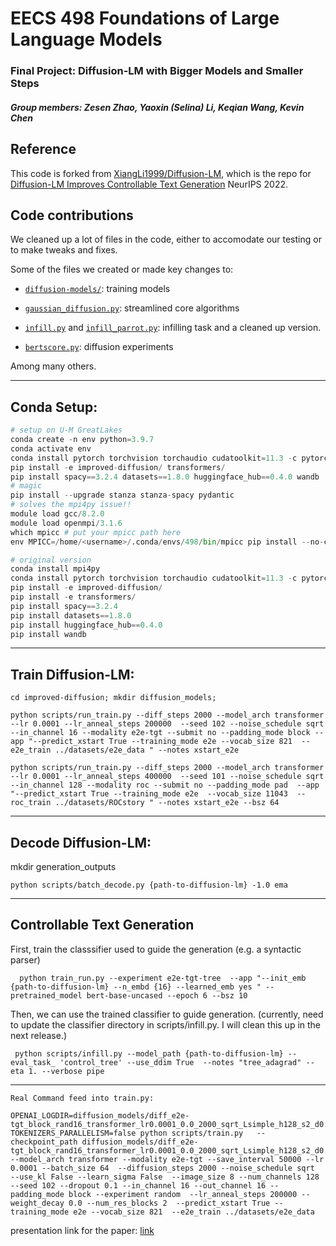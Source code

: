 # EECS 498 Foundations of Large Language Models 
### Final Project: Diffusion-LM with Bigger Models and Smaller Steps
##### Group members: Zesen Zhao, Yaoxin (Selina) Li, Keqian Wang, Kevin Chen


## Reference

This code is forked from [XiangLi1999/Diffusion-LM](https://github.com/XiangLi1999/Diffusion-LM), which is the repo for [Diffusion-LM Improves Controllable Text Generation](https://arxiv.org/pdf/2205.14217.pdf) NeurIPS 2022.


## Code contributions

We cleaned up a lot of files in the code, either to accomodate our testing or to make tweaks and fixes.

Some of the files we created or made key changes to:

 - [`diffusion-models/`](https://github.com/selina-lii/598_diffusion_lm_project/tree/main/diffusion-models): training models

- [`gaussian_diffusion.py`](https://github.com/selina-lii/598_diffusion_lm_project/blob/main/improved-diffusion/improved_diffusion/gaussian_diffusion.py): streamlined core algorithms

- [`infill.py`](https://github.com/selina-lii/598_diffusion_lm_project/blob/main/improved-diffusion/scripts/infill.py) and [`infill_parrot.py`](https://github.com/selina-lii/598_diffusion_lm_project/blob/main/improved-diffusion/scripts/infill_parrot.py): infilling task and a cleaned up version.

- [`bertscore.py`](https://github.com/selina-lii/598_diffusion_lm_project/blob/main/improved-diffusion/scripts/bertscore.py): diffusion experiments


Among many others.

-----------------------------------------------------
## Conda Setup:
```python
# setup on U-M GreatLakes
conda create -n env python=3.9.7
conda activate env
conda install pytorch torchvision torchaudio cudatoolkit=11.3 -c pytorch
pip install -e improved-diffusion/ transformers/
pip install spacy==3.2.4 datasets==1.8.0 huggingface_hub==0.4.0 wandb
# magic
pip install --upgrade stanza stanza-spacy pydantic
# solves the mpi4py issue!!
module load gcc/8.2.0
module load openmpi/3.1.6
which mpicc # put your mpicc path here
env MPICC=/home/<username>/.conda/envs/498/bin/mpicc pip install --no-cache-dir mpi4py
```

```python
# original version
conda install mpi4py
conda install pytorch torchvision torchaudio cudatoolkit=11.3 -c pytorch
pip install -e improved-diffusion/ 
pip install -e transformers/
pip install spacy==3.2.4
pip install datasets==1.8.0 
pip install huggingface_hub==0.4.0 
pip install wandb
```
-----------------------------------------------------
## Train Diffusion-LM:

```cd improved-diffusion; mkdir diffusion_models;```

```python scripts/run_train.py --diff_steps 2000 --model_arch transformer --lr 0.0001 --lr_anneal_steps 200000  --seed 102 --noise_schedule sqrt --in_channel 16 --modality e2e-tgt --submit no --padding_mode block --app "--predict_xstart True --training_mode e2e --vocab_size 821  --e2e_train ../datasets/e2e_data " --notes xstart_e2e```

```python scripts/run_train.py --diff_steps 2000 --model_arch transformer --lr 0.0001 --lr_anneal_steps 400000  --seed 101 --noise_schedule sqrt  --in_channel 128 --modality roc --submit no --padding_mode pad  --app "--predict_xstart True --training_mode e2e  --vocab_size 11043  --roc_train ../datasets/ROCstory " --notes xstart_e2e --bsz 64```


-------------------
## Decode Diffusion-LM:
mkdir generation_outputs 

``python scripts/batch_decode.py {path-to-diffusion-lm} -1.0 ema``


------------------- 
## Controllable Text Generation 
First, train the classsifier used to guide the generation (e.g. a syntactic parser) 

``  
python train_run.py --experiment e2e-tgt-tree  --app "--init_emb {path-to-diffusion-lm} --n_embd {16} --learned_emb yes " --pretrained_model bert-base-uncased --epoch 6 --bsz 10
``

Then, we can use the trained classifier to guide generation. 
(currently, need to update the classifier directory in scripts/infill.py. I will clean this up in the next release.)

``
python scripts/infill.py --model_path {path-to-diffusion-lm} --eval_task_ 'control_tree' --use_ddim True  --notes "tree_adagrad" --eta 1. --verbose pipe``



-----------------------------------------------------
```
Real Command feed into train.py:

OPENAI_LOGDIR=diffusion_models/diff_e2e-tgt_block_rand16_transformer_lr0.0001_0.0_2000_sqrt_Lsimple_h128_s2_d0.1_sd102_xstart_e2e  TOKENIZERS_PARALLELISM=false python scripts/train.py   --checkpoint_path diffusion_models/diff_e2e-tgt_block_rand16_transformer_lr0.0001_0.0_2000_sqrt_Lsimple_h128_s2_d0.1_sd102_xstart_e2e --model_arch transformer --modality e2e-tgt --save_interval 50000 --lr 0.0001 --batch_size 64  --diffusion_steps 2000 --noise_schedule sqrt  --use_kl False --learn_sigma False  --image_size 8 --num_channels 128 --seed 102 --dropout 0.1 --in_channel 16 --out_channel 16 --padding_mode block --experiment random  --lr_anneal_steps 200000 --weight_decay 0.0 --num_res_blocks 2  --predict_xstart True --training_mode e2e --vocab_size 821  --e2e_train ../datasets/e2e_data
```

presentation link for the paper: [link](https://slideslive.com/38990777/diffusionlm-improves-controllable-text-generation?ref=speaker-34175)

